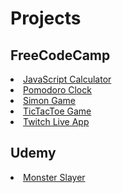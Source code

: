 # Projects
## FreeCodeCamp

<li><a href="https://mirakurun.github.io/freecodecamp/calc/">JavaScript Calculator</a></li>
<li><a href="https://mirakurun.github.io/freecodecamp/pomodoro/">Pomodoro Clock</a></li>
<li><a href="https://mirakurun.github.io/freecodecamp/simon/">Simon Game</a></li>
<li><a href="https://mirakurun.github.io/freecodecamp/tictactoe/">TicTacToe Game</a></li>
<li><a href="https://mirakurun.github.io/freecodecamp/twitch/">Twitch Live App</a></li>

## Udemy

<li><a href="https://mirakurun.github.io/udemy/monster-slayer/">Monster Slayer</a></li>
